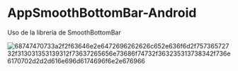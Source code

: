 # AppSmoothBottomBar-Android
Uso de la librería de SmoothBottomBar


![68747470733a2f2f63646e2e6472696262626c652e636f6d2f75736572732f313031353139312f73637265656e73686f74732f363235313738342f736e6170702d2d2d616e696d6174696f6e2e676966](https://user-images.githubusercontent.com/15971898/101383755-248aa480-387f-11eb-99b3-1abcdcc5a651.gif)
